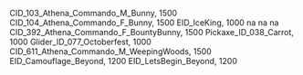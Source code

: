 CID_103_Athena_Commando_M_Bunny, 1500
CID_104_Athena_Commando_F_Bunny, 1500
EID_IceKing, 1000
na
na
na
CID_392_Athena_Commando_F_BountyBunny, 1500
Pickaxe_ID_038_Carrot, 1000
Glider_ID_077_Octoberfest, 1000
CID_611_Athena_Commando_M_WeepingWoods, 1500
EID_Camouflage_Beyond, 1200
EID_LetsBegin_Beyond, 1200
